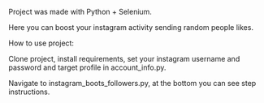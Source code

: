 Project was made with Python + Selenium.

Here you can boost your instagram activity sending random people likes.

How to use project:

Clone project, install requirements, set your instagram username and password
and target profile in account_info.py.

Navigate to instagram_boots_followers.py, at the bottom you can see step instructions.
